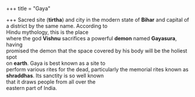 +++
title = "Gaya"

+++
Sacred site (**tirtha**) and city in the modern state of **Bihar** and capital of a district by the same name. According to  
Hindu mythology, this is the place  
where the god **Vishnu** sacrifices a powerful **demon** named **Gayasura**, having  
promised the demon that the space covered by his body will be the holiest spot  
on **earth**. Gaya is best known as a site to  
perform various rites for the dead, particularly the memorial rites known as  
**shraddhas**. Its sanctity is so well known  
that it draws people from all over the  
eastern part of India.
